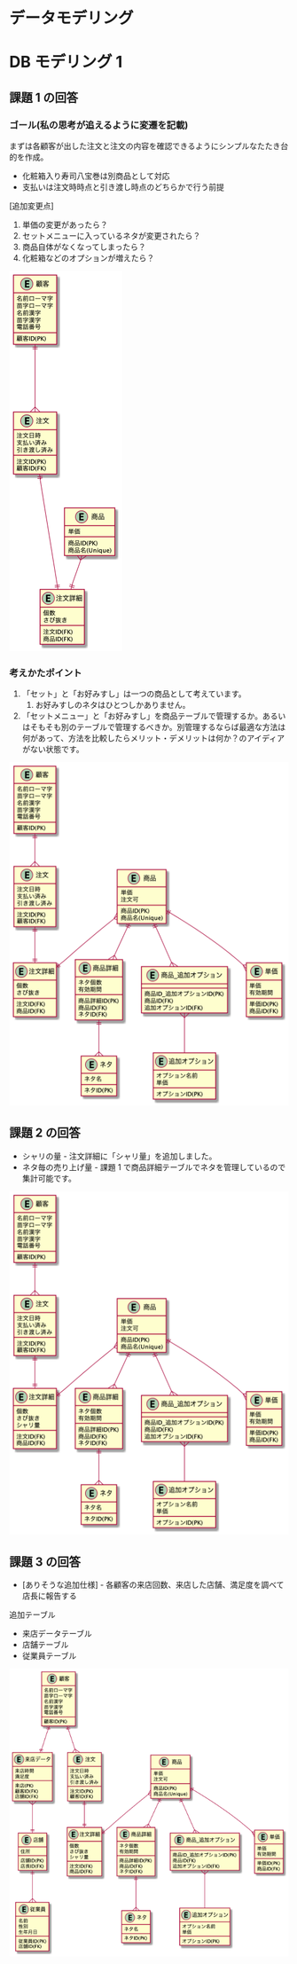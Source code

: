# データモデリング

# DB モデリング 1

## **課題 1 の回答**

### ゴール(私の思考が追えるように変遷を記載)

まずは各顧客が出した注文と注文の内容を確認できるようにシンプルなたたき台的を作成。

- 化粧箱入り寿司八宝巻は別商品として対応
- 支払いは注文時時点と引き渡し時点のどちらかで行う前提

[追加変更点]

1. 単価の変更があったら？
2. セットメニューに入っているネタが変更されたら？
3. 商品自体がなくなってしまったら？
4. 化粧箱などのオプションが増えたら？

![My Image](./db_modeling_1a.png)

### 考えかたポイント

1. 「セット」と「お好みすし」は一つの商品として考えています。
   1. お好みすしのネタはひとつしかありません。
2. 「セットメニュー」と「お好みすし」を商品テーブルで管理するか。あるいはそもそも別のテーブルで管理するべきか。別管理するならば最適な方法は何があって、方法を比較したらメリット・デメリットは何か？のアイディアがない状態です。

![My Image](./db_modeling_1b.png)

## 課題 2 の回答

- シャリの量 - 注文詳細に「シャリ量」を追加しました。
- ネタ毎の売り上げ量 - 課題 1 で商品詳細テーブルでネタを管理しているので集計可能です。

![My Image](./db_modeling_2.png)

## 課題 3 の回答

- [ありそうな追加仕様] - 各顧客の来店回数、来店した店舗、満足度を調べて店長に報告する

追加テーブル

- 来店データテーブル
- 店舗テーブル
- 従業員テーブル

![My Image](./db_modeling_3.png)
